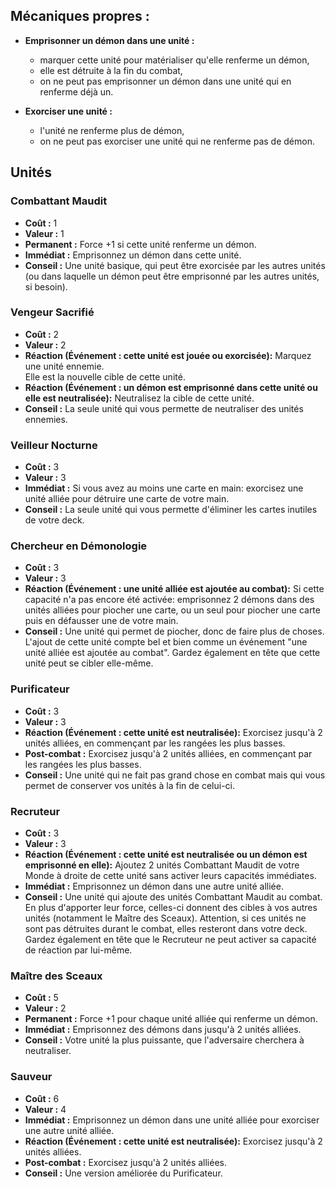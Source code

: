 
## Mécaniques propres :

- **Emprisonner un démon dans une unité :**
  - marquer cette unité pour matérialiser qu'elle renferme un démon,
  - elle est détruite à la fin du combat,
  - on ne peut pas emprisonner un démon dans une unité qui en renferme déjà un.

- **Exorciser une unité :**
  - l'unité ne renferme plus de démon,
  - on ne peut pas exorciser une unité qui ne renferme pas de démon.


## Unités

### Combattant Maudit
- **Coût :** 1
- **Valeur :** 1
- **Permanent :**
  Force +1 si cette unité renferme un démon.
- **Immédiat :**
  Emprisonnez un démon dans cette unité.
- **Conseil :**
  Une unité basique, qui peut être exorcisée par les autres unités
  (ou dans laquelle un démon peut être emprisonné par les autres unités, si besoin).




### Vengeur Sacrifié
- **Coût :** 2
- **Valeur :** 2
- **Réaction (Événement : cette unité est jouée ou exorcisée):**
  Marquez une unité ennemie. <br /> Elle est la nouvelle cible de cette unité.
- **Réaction (Événement : un démon est emprisonné dans cette unité ou elle est neutralisée):**
  Neutralisez la cible de cette unité.
- **Conseil :**
  La seule unité qui vous permette de neutraliser des unités ennemies.


### Veilleur Nocturne
- **Coût :** 3
- **Valeur :** 3
- **Immédiat :**
  Si vous avez au moins une carte en main:
  exorcisez une unité alliée pour détruire une carte de votre main.
- **Conseil :**
  La seule unité qui vous permette d'éliminer les cartes inutiles de votre deck.


### Chercheur en Démonologie
- **Coût :** 3
- **Valeur :** 3
- **Réaction (Événement : une unité alliée est ajoutée au combat):**
  Si cette capacité n'a pas encore été activée:
  emprisonnez 2 démons dans des unités alliées pour piocher une carte,
  ou un seul pour piocher une carte puis en défausser une de votre main.
- **Conseil :**
  Une unité qui permet de piocher, donc de faire plus de choses.
  L'ajout de cette unité compte bel et bien comme un événement
  "une unité alliée est ajoutée au combat".
  Gardez également en tête que cette unité peut se cibler elle-même.


### Purificateur
- **Coût :** 3
- **Valeur :** 3
- **Réaction (Événement : cette unité est neutralisée):**
  Exorcisez jusqu'à 2 unités alliées, en commençant par les rangées les plus basses.
- **Post-combat :**
  Exorcisez jusqu'à 2 unités alliées, en commençant par les rangées les plus basses.
- **Conseil :**
  Une unité qui ne fait pas grand chose en combat mais qui vous permet de conserver
  vos unités à la fin de celui-ci.


### Recruteur
- **Coût :** 3
- **Valeur :** 3
- **Réaction (Événement : cette unité est neutralisée ou un démon est emprisonné en elle):**
  Ajoutez 2 unités Combattant Maudit de votre Monde à droite de cette unité sans activer leurs capacités immédiates.
- **Immédiat :**
  Emprisonnez un démon dans une autre unité alliée.
- **Conseil :**
  Une unité qui ajoute des unités Combattant Maudit au combat.
  En plus d'apporter leur force, celles-ci donnent des cibles à vos autres unités
  (notamment le Maître des Sceaux).
  Attention, si ces unités ne sont pas détruites durant le combat,
  elles resteront dans votre deck.
  Gardez également en tête que le Recruteur ne peut activer sa capacité de réaction
  par lui-même.


### Maître des Sceaux
- **Coût :** 5
- **Valeur :** 2
- **Permanent :**
  Force +1 pour chaque unité alliée qui renferme un démon.
- **Immédiat :**
  Emprisonnez des démons dans jusqu'à 2 unités alliées.
- **Conseil :**
  Votre unité la plus puissante, que l'adversaire cherchera à neutraliser.


### Sauveur
- **Coût :** 6
- **Valeur :** 4
- **Immédiat :**
  Emprisonnez un démon dans une unité alliée pour exorciser une autre unité alliée.
- **Réaction (Événement : cette unité est neutralisée):**
  Exorcisez jusqu'à 2 unités alliées.
- **Post-combat :**
  Exorcisez jusqu'à 2 unités alliées.
- **Conseil :**
  Une version améliorée du Purificateur.
